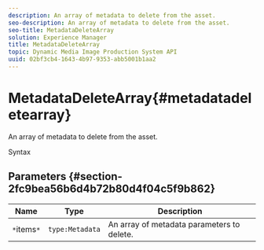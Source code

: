 ```yaml
---
description: An array of metadata to delete from the asset.
seo-description: An array of metadata to delete from the asset.
seo-title: MetadataDeleteArray
solution: Experience Manager
title: MetadataDeleteArray
topic: Dynamic Media Image Production System API
uuid: 02bf3cb4-1643-4b97-9353-abb5001b1aa2
---
```


# MetadataDeleteArray{#metadatadeletearray}

An array of metadata to delete from the asset.

 Syntax 

## Parameters {#section-2fc9bea56b6d4b72b80d4f04c5f9b862}

|  Name  | Type  | Description  |
|---|---|---|
|  `*`items`*`  | `type:Metadata`  | An array of metadata parameters to delete.  |

